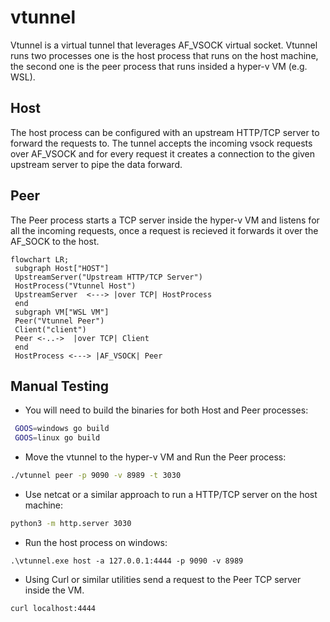 # vtunnel

Vtunnel is a virtual tunnel that leverages AF_VSOCK virtual socket. Vtunnel runs two processes one is the host process that runs on the host machine, the second one is the peer process that runs insided a hyper-v VM (e.g. WSL).

## Host

The host process can be configured with an upstream HTTP/TCP server to forward the requests to. The tunnel accepts the incoming vsock requests over AF_VSOCK and for every request it creates a connection to the given upstream server to pipe the data forward.

## Peer

The Peer process starts a TCP server inside the hyper-v VM and listens for all the incoming requests, once a request is recieved it forwards it over the AF_SOCK to the host.

```mermaid
flowchart LR;
 subgraph Host["HOST"]
 UpstreamServer("Upstream HTTP/TCP Server")
 HostProcess("Vtunnel Host")
 UpstreamServer  <---> |over TCP| HostProcess
 end
 subgraph VM["WSL VM"]
 Peer("Vtunnel Peer")
 Client("client")
 Peer <-..->  |over TCP| Client
 end
 HostProcess <---> |AF_VSOCK| Peer
```

## Manual Testing

 - You will need to build the binaries for both Host and Peer processes:
```bash
 GOOS=windows go build
 GOOS=linux go build
```
 - Move the vtunnel to the hyper-v VM and Run the Peer process:
 ```bash
 ./vtunnel peer -p 9090 -v 8989 -t 3030
 ```
 - Use netcat or a similar approach to run a HTTP/TCP server on the host machine:
 ```bash
 python3 -m http.server 3030
 ```
 - Run the host process on windows:
 ```pwsh
 .\vtunnel.exe host -a 127.0.0.1:4444 -p 9090 -v 8989
 ```
 - Using Curl or similar utilities send a request to the Peer TCP server inside the VM.
 ```bash
 curl localhost:4444
 ```
